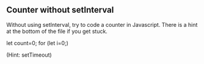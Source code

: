 ## Counter without setInterval

Without using setInterval, try to code a counter in Javascript. There is a hint at the bottom of the file if you get stuck.

let count=0;
for (let i=0;)





































































(Hint: setTimeout)